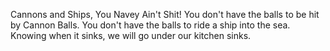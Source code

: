 Cannons and Ships, You Navey Ain't Shit!
You don't have the balls to be hit by Cannon Balls.
You don't have the balls to ride a ship into the sea.
Knowing when it sinks, we will go under our kitchen sinks.
